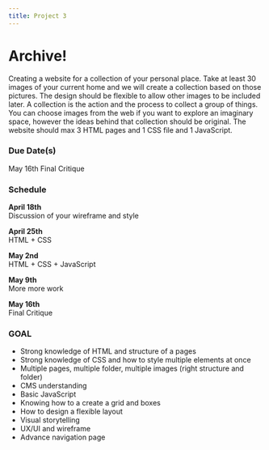 ```yaml
---
title: Project 3
---
```


# Archive!

Creating a website for a collection of your personal place. Take at least 30 images of your current home and we will create a collection based on those pictures. The design should be flexible to allow other images to be included later. A collection is the action and the process to collect a group of things. You can choose images from the web if you want to explore an imaginary space, however the ideas behind that collection should be original.  The website should max 3 HTML pages and 1 CSS file and 1 JavaScript. 


### Due Date(s)
May 16th 
Final Critique

### Schedule

<b> April 18th </b> </br>
Discussion of your wireframe and style

<b> April 25th </b> </br>
HTML + CSS 

<b> May 2nd </b> </br>
HTML + CSS  + JavaScript

<b> May 9th </b> </br>
More more work

<b> May 16th </b> </br>
Final Critique

### GOAL

- Strong knowledge of HTML and structure of a pages
- Strong knowledge of CSS and how to style multiple elements at once
- Multiple pages, multiple folder, multiple images (right structure and folder)
- CMS understanding
- Basic JavaScript
- Knowing how to a create a grid and boxes
- How to design a flexible layout
- Visual storytelling
- UX/UI and wireframe
- Advance navigation page


